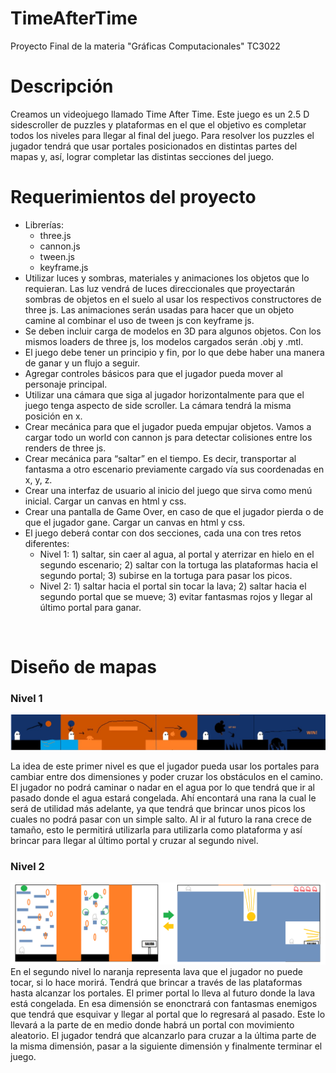 # TimeAfterTime
Proyecto Final de la materia "Gráficas Computacionales" TC3022 
<br/>
<h1>Descripción</h1>
Creamos un videojuego llamado Time After Time. Este juego es un 2.5 D sidescroller de puzzles y plataformas en el que el objetivo es completar todos los niveles para llegar al final del juego. Para resolver los puzzles el jugador tendrá que usar portales posicionados en distintas partes del mapas y, así, lograr completar las distintas secciones del juego. 
<br/>
<h1>Requerimientos del proyecto</h1>
<ul>
    <li>Librerías: 
        <ul>
            <li>three.js</li>
            <li>cannon.js</li>
            <li>tween.js</li>   
            <li>keyframe.js</li>
        </ul>
    </li>
    <li>Utilizar luces y sombras, materiales y animaciones los objetos que lo requieran. Las luz vendrá de luces direccionales que proyectarán sombras de objetos en el suelo al usar los respectivos constructores de three js. Las animaciones serán usadas para hacer que un objeto camine al combinar el uso de tween js con keyframe js. </li>
    <li>Se deben incluir carga de modelos en 3D para algunos objetos. Con los mismos loaders de three js, los modelos cargados serán .obj y .mtl.</li>
    <li>El juego debe tener un principio y fin, por lo que debe haber una manera de ganar y un flujo a seguir.</li>
    <li>Agregar controles básicos para que el jugador pueda mover al personaje principal.  </li>
    <li>Utilizar una cámara que siga al jugador horizontalmente para que el juego tenga aspecto de side scroller. La cámara tendrá la misma posición en x. </li>
    <li>Crear mecánica para que el jugador pueda empujar objetos. Vamos a cargar todo un world con cannon js para detectar colisiones entre los renders de three js. </li>
    <li>Crear mecánica para “saltar” en el tiempo. Es decir, transportar al fantasma a otro escenario previamente cargado vía sus coordenadas en x, y, z. </li>
    <li>Crear una interfaz de usuario al inicio del juego que sirva como menú inicial. Cargar un canvas en html y css. </li>
    <li>Crear una pantalla de Game Over, en caso de que el jugador pierda o de que el jugador gane. Cargar un canvas en html y css. </li>
    <li>El juego deberá contar con dos secciones, cada una con tres retos  diferentes:
        <ul>
            <li>Nivel 1: 1) saltar, sin caer al agua, al portal y aterrizar en hielo en el segundo escenario; 2) saltar con la tortuga las plataformas  hacia el segundo portal; 3) subirse en la tortuga para pasar los picos.</li>
            <li>Nivel 2: 1) saltar hacia el portal sin tocar la lava; 2) saltar hacia el segundo portal que se mueve; 3) evitar fantasmas rojos y llegar al último portal para ganar.</li>
        </ul> 
    </li>
</ul>
<br/>
<h1>Diseño de mapas</h1>
<h3>Nivel 1</h3>
<img src="./Images/MapsDesign/Level1.jpeg" width="900"> <br />
<p> La idea de este primer nivel es que el jugador pueda usar los portales para cambiar entre dos dimensiones y poder cruzar los obstáculos en el camino. El jugador no podrá caminar o nadar en el agua por lo que tendrá que ir al pasado donde el agua estará congelada. Ahí encontará una rana la cual le será de utilidad más adelante, ya que tendrá que brincar unos picos los cuales no podrá pasar con un simple salto. Al ir al futuro la rana crece de tamaño, esto le permitirá utilizarla para utilizarla como plataforma y así brincar para llegar al último portal y cruzar al segundo nivel.
<h3>Nivel 2</h3>
<img src="./Images/MapsDesign/Level2.png" width="900"> <br />
En el segundo nivel lo naranja representa lava que el jugador no puede tocar, si lo hace morirá. Tendrá que brincar a través de las plataformas hasta alcanzar los portales. El primer portal lo lleva al futuro donde la lava está congelada. En esa dimensión se enonctrará con fantasmas enemigos que tendrá que esquivar y llegar al portal que lo regresará al pasado. Este lo llevará a la parte de en medio donde habrá un portal con movimiento aleatorio. El jugador tendrá que alcanzarlo para cruzar a la última parte de la misma dimensión, pasar a la siguiente dimensión y finalmente terminar el juego.
